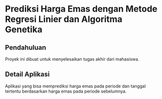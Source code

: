 # Prediksi Harga Emas dengan Metode Regresi Linier dan Algoritma Genetika

## Pendahuluan
Proyek ini dibuat untuk menyelesaikan tugas akhir dari mahasiswa.

## Detail Aplikasi
Aplikasi yang bisa memprediksi harga emas pada periode dan tanggal tertentu berdasarkan harga emas pada periode sebelumnya.